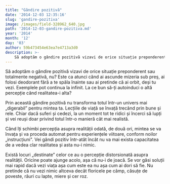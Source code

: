 ```yaml
---
title: "Gândire pozitivă"
date: '2014-12-03 12:35:16'
slug: 'gandire-pozitiva'
image: /images/field-328962_640.jpg
path: '2014-12-03-gandire-pozitiva.md'
year: '2014'
month: '12'
day: '03'
author: 59b473454e63ea7e4713a3d0
description: >-
    Să adoptăm o gândire pozitivă vizavi de orice situație preponderent sau totalmente negativă, nu? Este ca atunci când ai ascunde mizeria sub preș, ai folosi deodorant fără a te spăla înainte sau ai pre
---
```

<div class="kg-card-markdown"><p>Să adoptăm o gândire pozitivă vizavi de orice situație preponderent sau totalmente negativă, nu? Este ca atunci când ai ascunde mizeria sub preș, ai folosi deodorant fără a te spăla înainte sau ai pretinde că ai orbit, deși tu vezi. Exemplele pot continua la infinit. La ce bun să-ți autoinduci o altă percepție când realitatea-i alta?</p>
<p>Prin această gândire pozitivă nu transforma totul într-un univers mai „digerabil” pentru mintea ta. Lecțiile de viață se învață trecând prin bune și rele. Chiar dacă suferi și cedezi, la un moment tot te ridici și încerci să lupți și vei reuși doar privind totul într-o manieră cât mai realistă.</p>
<p>Când îți schimbi percepția asupra realității odată, de două ori, mintea se va învața și va proceda automat pentru experiențele viitoare, conform noilor „instrucțiuni". Vei gândi pozitiv într-atât încât nu va mai exista capacitatea de a vedea clar realitatea și asta nu-i nimic.</p>
<p>Există locuri „destinate” celor ce au o percepție distorsionată asupra realității. Oricine poate ajunge acolo, așa că nu-i de joacă. Se vor găsi soluții mai rapid dacă vezi viața așa cum este ea nu așa cum ai dori să fie. Nu pretinde că nu vezi nimic altceva decât floricele pe câmp, căsuțe de poveste, râuri cu lapte, miere și cer roz.</p>
<p> </p>
</div>
    
